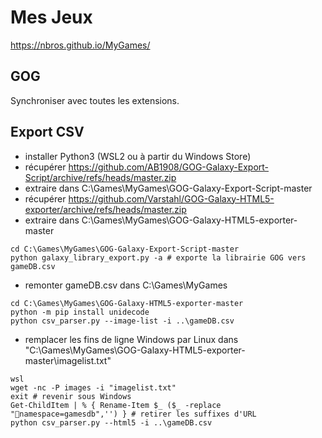 # Mes Jeux

https://nbros.github.io/MyGames/

## GOG

Synchroniser avec toutes les extensions.

## Export CSV

- installer Python3 (WSL2 ou à partir du Windows Store)
- récupérer https://github.com/AB1908/GOG-Galaxy-Export-Script/archive/refs/heads/master.zip
- extraire dans C:\Games\MyGames\GOG-Galaxy-Export-Script-master
- récupérer https://github.com/Varstahl/GOG-Galaxy-HTML5-exporter/archive/refs/heads/master.zip
- extraire dans C:\Games\MyGames\GOG-Galaxy-HTML5-exporter-master
```
cd C:\Games\MyGames\GOG-Galaxy-Export-Script-master
python galaxy_library_export.py -a # exporte la librairie GOG vers gameDB.csv
```
- remonter gameDB.csv dans C:\Games\MyGames
```
cd C:\Games\MyGames\GOG-Galaxy-HTML5-exporter-master
python -m pip install unidecode
python csv_parser.py --image-list -i ..\gameDB.csv
```
- remplacer les fins de ligne Windows par Linux dans "C:\Games\MyGames\GOG-Galaxy-HTML5-exporter-master\imagelist.txt"
```
wsl
wget -nc -P images -i "imagelist.txt"
exit # revenir sous Windows
Get-ChildItem | % { Rename-Item $_ ($_ -replace "namespace=gamesdb",'') } # retirer les suffixes d'URL
python csv_parser.py --html5 -i ..\gameDB.csv
```
